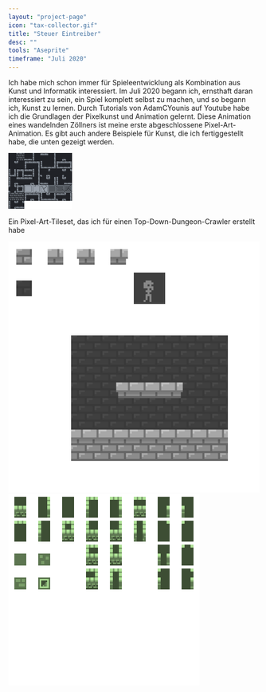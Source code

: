 ```yaml
---
layout: "project-page"
icon: "tax-collector.gif"
title: "Steuer Eintreiber"
desc: ""
tools: "Aseprite"
timeframe: "Juli 2020"
---
```

Ich habe mich schon immer für Spieleentwicklung als Kombination aus Kunst und Informatik interessiert. Im Juli 2020 begann ich, ernsthaft daran interessiert zu sein, ein Spiel komplett selbst zu machen, und so begann ich, Kunst zu lernen. Durch Tutorials von AdamCYounis auf Youtube habe ich die Grundlagen der Pixelkunst und Animation gelernt. Diese Animation eines wandelnden Zöllners ist meine erste abgeschlossene Pixel-Art-Animation. Es gibt auch andere Beispiele für Kunst, die ich fertiggestellt habe, die unten gezeigt werden.

<img src="/assets/img/tilemap.png">

<p class="caption">Ein Pixel-Art-Tileset, das ich für einen Top-Down-Dungeon-Crawler erstellt habe</p>

<img src="/assets/img/castle.png">

<img src="/assets/img/tiles.png">